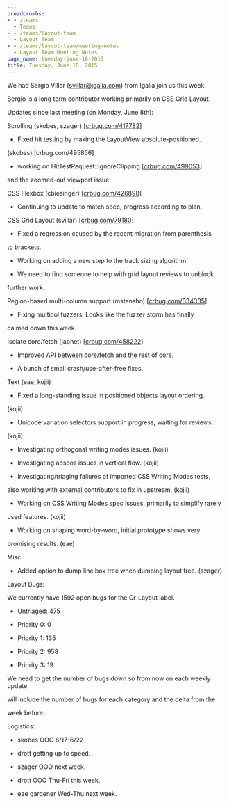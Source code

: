 ```yaml
---
breadcrumbs:
- - /teams
  - Teams
- - /teams/layout-team
  - Layout Team
- - /teams/layout-team/meeting-notes
  - Layout Team Meeting Notes
page_name: tuesday-june-16-2015
title: Tuesday, June 16, 2015
---
```


We had Sergio Villar (svillar@igalia.com) from Igalia join us this week.

Sergio is a long term contributor working primarily on CSS Grid Layout.

Updates since last meeting (on Monday, June 8th):

Scrolling (skobes, szager) \[[crbug.com/417782](http://crbug.com/417782)\]

- Fixed hit testing by making the LayoutView absolute-positioned.

(skobes) \[crbug.com/495856\]

- working on HitTestRequest::IgnoreClipping
\[[crbug.com/499053](http://crbug.com/499053)\]

and the zoomed-out viewport issue.

CSS Flexbox (cbiesinger) \[[crbug.com/426898](http://crbug.com/426898)\]

- Continuing to update to match spec, progress according to plan.

CSS Grid Layout (svillar) \[[crbug.com/79180](http://crbug.com/79180)\]

- Fixed a regression caused by the recent migration from parenthesis

to brackets.

- Working on adding a new step to the track sizing algorithm.

- We need to find someone to help with grid layout reviews to unblock

further work.

Region-based multi-column support (mstensho)
\[[crbug.com/334335](http://crbug.com/334335)\]

- Fixing multicol fuzzers. Looks like the fuzzer storm has finally

calmed down this week.

Isolate core/fetch (japhet) \[[crbug.com/458222](http://crbug.com/458222)\]

- Improved API between core/fetch and the rest of core.

- A bunch of small crash/use-after-free fixes.

Text (eae, kojii)

- Fixed a long-standing issue in positioned objects layout ordering.

(kojii)

- Unicode variation selectors support in progress, waiting for reviews.

(kojii)

- Investigating orthogonal writing modes issues. (kojii)

- Investigating abspos issues in vertical flow. (kojii)

- Investigating/triaging failures of imported CSS Writing Modes tests,

also working with external contributors to fix in upstream. (kojii)

- Working on CSS Writing Modes spec issues, primarily to simplify rarely

used features. (kojii)

- Working on shaping word-by-word, initial prototype shows very

promising results. (eae)

Misc

- Added option to dump line box tree when dumping layout tree. (szager)

Layout Bugs:

We currently have 1592 open bugs for the Cr-Layout label.

- Untriaged: 475

- Priority 0: 0

- Priority 1: 135

- Priority 2: 958

- Priority 3: 19

We need to get the number of bugs down so from now on each weekly update

will include the number of bugs for each category and the delta from the

week before.

Logistics:

- skobes OOO 6/17-6/22

- drott getting up to speed.

- szager OOO next week.

- drott OOO Thu-Fri this week.

- eae gardener Wed-Thu next week.

